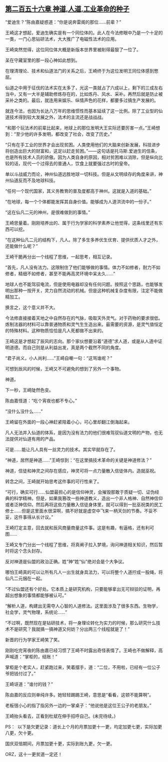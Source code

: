 ## [第二百五十六章 神道,人道,工业革命的种子](https://www.xxbiquge.com/11_11207/8959795.html)


  “爱迪生？”陈由嘉疑惑道：“你是说奔雷阁的那位……前辈？”

  王崎这才想起，爱迪生确实是有一个同位体的。此人在今法修眼中乃是一个十足的一类，一门心思钻研法术，大大推广了电磁性法术的应用。

  王崎突然觉得，这位同位体大概是新版本世界里被削得最狠了一位了。

  呆在守藏室里的那一段心神如此想到。

  在理清理论、技术和仙道法门的关系之后，王崎终于为这位发明王同位体感到憋屈。

  仙道之中用于征伐的法术实在太多了，光这一类就占了六成以上，剩下的三成左右当中，又有一大半是辅助修炼存在的，比如炼丹、风水、采补。再然后就是防止被采补之类的。最后，就连用来娱乐、纵情声色的花样，都要多过搞生产发展的。

  就连今法，也因为长达八万年的思维惯性而基本延续了这一比例。除了工业型的仙道技术得到较大发展之外，法术的主流还是战战战。

  “和那个玩法术的前辈比起来，地球上的那位发明大王实际还要厉害一点。”王崎想到：“至少他的许多发明，都改变了社会，改变了历史。”

  “只有在手工业的世界才会出现贫困。人类使用他们的大脑来创新发展，科技进步将创造出巨大的财富和，这足以赶走贫困。”——这句话是托马斯.爱迪生的信条，也是所有技术人员的骄傲。因为人类自身的原因，相对贫困难以消除，但是纵向比较的话，现代一个过得去的普通人，饮食上就要强过古时的皇帝。

  单以斗战威力而论，神州仙道远胜地球一切科技。但是从文明续存的角度来讲，神州仙道反而不及地球科技。

  “任何一个现代国家，其义务教育的普及度都高于神州。这就是入道的基础。”

  “在地球，每一个个体都能发挥其自身价值。能够成为人道洪流中的一份子。”

  “这在仙凡二元的神州，是很难做到的事情。”

  王崎思量着。刚刚培养出的、属于行为学家的科学素养让他觉得，这条线里还有东西可以挖。

  “在这种仙凡二元的结构下，凡人。除了多生多养优生优育、提供优质人才之外，还能做什么呢？”

  王崎干脆再分出一个线程了思维，一起思考，相互记录。

  “首先，凡人没有法力。这限制住了他们能够做的事情。体力不如修者，耐力不如修者，精细不如修者，甚至不能再高灵环境中呆太久……”

  地球人也不能驾驭电流，但是使用电器却没有任何问题。按照这个思路，也能够发明出那种一按开关，灵力自然流动的机械。但是这种机械复杂度有限，注定不能做精加工。

  换言之，这个意义并不大。

  今法修直接接着天地之中自然存在的气脉，吸取天外灵气。对于药物的要求很低。炼制法器的材料可以靠普通物质和灵气生生造出来。最需要的资源，是灵气值恒定的特殊材料。这种物质恰恰是凡人死都做不出来的。

  王崎这是才想起了辰风的志向。那个家伙想要沿着“道德”求人道，或是从人道中证明道德。而自己则是从利益出发，真是两个截然不同的角度。

  “君子尚义，小人尚利……”王崎自嘲一句：“这骂谁呢？”

  可想到辰风的时候，王崎又不可避免的想到了另外一个事物。

  神道。

  下一秒，王崎陡然色变。

  陈由嘉怪道：“吃个宵夜也都不专心。”

  “没什么没什么……”

  王崎留在外面的一段心神赶紧陪着小心，可心里却翻江倒海起来。

  凡人无法并入仙道的体系，是因为没有法力的他们很难驾驭仙道文明的产物，也无法提供对仙道有用的产品。

  可是……能让凡人具有一丝灵力的技术。其实早就存在了。

  “神道，居然是神道……”王崎惊到：“在这里搞技术革命的关键是神道修法？”

  神道，信徒和神灵之间存在感应，神灵可将一点力量散入信徒体内。造就巫祝。

  转念之间，王崎就开始思考这件事的可行性来了。

  “可行，确实可行……仙盟最担心的是信仰神灵，会摧毁那敢于质疑一切、证伪经典的科学精神。但是，如果我篡改一些神道教义，造出一个非人格神、自然神信仰或者泛神信仰。然后再将这些力量散入信徒身体里，就可以得到一批巫祝类的民工修士……但是这里面水很深啊，搞不好就是虚空中飞来一柄天剑的节奏。不妥不妥，这件事得从长计议。”

  王崎打定主意，回去就和辰风商量商量这件事。这是有趣，有逼格，还有利可图……

  王崎又专门分出一个线程了思维，将真阐子拉入梦境，询问神道相关知识，然后暂时将这个念头封存。

  反对神道是仙盟的政治正确。姓“神”姓“仙”绝对会是个大争议。

  哪怕王崎真的可以让所有凡人一出生就身具法力，可以将整个人道拧成一股绳，将仙凡二元捆在一起。

  “不过仙盟还有个好处。它本质上是研究机构，只要能够拿出无可辩驳的证明，再超出想象的事情都能够被认可。”

  “解析人道，构建出无需夺人心智的人道修法。这里面涉及了很多东西。生物学，社会学，灵气物理，系统论……”

  “不过啊，既然现在是钻研技术，将一身理论转化为实力的时候，那么研究什么技术不是研究？我就搞一搞神道又何妨？分出两三个线程就是了！”

  新晋的行为学家王崎笑了笑。

  刚刚吃完宵夜的陈由嘉已经习惯了王崎不时露出奇怪表情了。王崎也不做解释，高声喊道：“掌柜的，结账！”

  掌柜是个老实人，赶紧跑过来，笑着摆手，道：“二位，不用啦，已经有一位公子爷把钱付过了。”

  王崎讶道：“谁付的钱？”

  陈由嘉的反应则单纯许多。她轻轻踢踢王崎，意思是“看看，这顿不能算啊”。

  老板很小心的指了指另外一边的一掌桌子：“他说他是这位王公子的老朋友。”

  王崎抬头看去，正看到杜斌在伸手招呼自己。(未完待续。)

  PS：  以下是欠更记录：道长上个月的月票加更十一更，均定加更七更，实际加更八更，欠十更。

  国庆双倍期间，月票加更十更，实际到账九更，欠一更。

  ORZ，这十一更贫道一定还！
